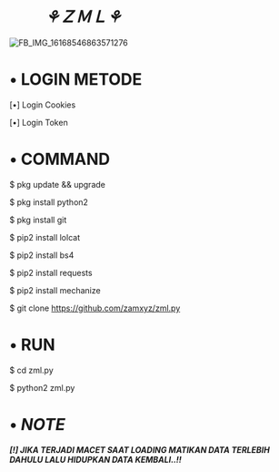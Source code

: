 # 　 　**_⚘ＺＭＬ⚘_**

![FB_IMG_16168546863571276](https://user-images.githubusercontent.com/79139059/115128175-1e16f100-a006-11eb-9b9f-21aed4a1f5ac.jpg)


# • **LOGIN METODE**

[•] Login Cookies

[•] Login Token


# • **COMMAND**

$ pkg update && upgrade

$ pkg install python2

$ pkg install git

$ pip2 install lolcat

$ pip2 install bs4

$ pip2 install requests

$ pip2 install mechanize

$ git clone https://github.com/zamxyz/zml.py


# • **RUN**

$ cd zml.py

$ python2 zml.py

# • _**NOTE**_

_**[!] JIKA TERJADI MACET SAAT LOADING MATIKAN DATA TERLEBIH DAHULU LALU HIDUPKAN DATA KEMBALI..!!**_
